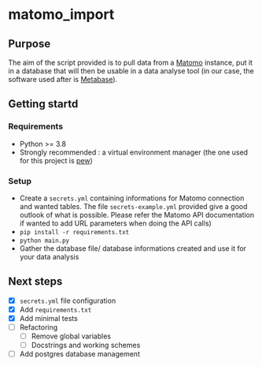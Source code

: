 # matomo_import
## Purpose
The aim of the script provided is to pull data from a [Matomo](matomo.org) instance, put it in a database that will then be usable in a data analyse tool (in our case, the software used after is [Metabase](metabase.com)).



## Getting startd
### Requirements
- Python >= 3.8
- Strongly recommended : a virtual environment manager (the one used for this project is [pew](https://github.com/berdario/pew))

### Setup
- Create a `secrets.yml` containing informations for Matomo connection and wanted tables. The file `secrets-example.yml` provided give a good outlook of what is possible. Please refer the Matomo API documentation if wanted to add URL parameters when doing the API calls)
- `pip install -r requirements.txt` 
- `python main.py`
- Gather the database file/ database informations created and use it for your data analysis

## Next steps

- [x] `secrets.yml` file configuration
- [x] Add `requirements.txt`
- [x] Add minimal tests
- [ ] Refactoring
  - [ ] Remove global variables
  - [ ] Docstrings and working schemes
- [ ] Add postgres database management
